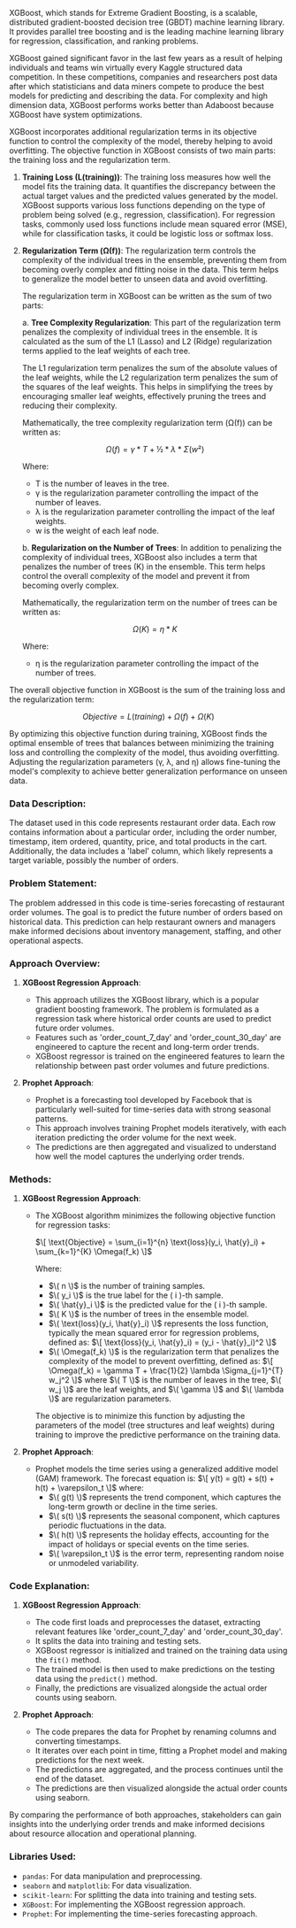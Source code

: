 XGBoost, which stands for Extreme Gradient Boosting, is a scalable, distributed gradient-boosted decision tree (GBDT) machine learning library. It provides parallel tree boosting and is the leading machine learning library for regression, classification, and ranking problems.

XGBoost gained significant favor in the last few years as a result of helping individuals and teams win virtually every Kaggle structured data competition. In these competitions, companies and researchers post data after which statisticians and data miners compete to produce the best models for predicting and describing the data.
For complexity and high dimension data, XGBoost performs works better than Adaboost because XGBoost have system optimizations.

XGBoost incorporates additional regularization terms in its objective function to control the complexity of the model, thereby helping to avoid overfitting. The objective function in XGBoost consists of two main parts: the training loss and the regularization term.

1. **Training Loss (L(training))**: The training loss measures how well the model fits the training data. It quantifies the discrepancy between the actual target values and the predicted values generated by the model. XGBoost supports various loss functions depending on the type of problem being solved (e.g., regression, classification). For regression tasks, commonly used loss functions include mean squared error (MSE), while for classification tasks, it could be logistic loss or softmax loss.

2. **Regularization Term (Ω(f))**: The regularization term controls the complexity of the individual trees in the ensemble, preventing them from becoming overly complex and fitting noise in the data. This term helps to generalize the model better to unseen data and avoid overfitting.

   The regularization term in XGBoost can be written as the sum of two parts:

   a. **Tree Complexity Regularization**: This part of the regularization term penalizes the complexity of individual trees in the ensemble. It is calculated as the sum of the L1 (Lasso) and L2 (Ridge) regularization terms applied to the leaf weights of each tree.
   
   The L1 regularization term penalizes the sum of the absolute values of the leaf weights, while the L2 regularization term penalizes the sum of the squares of the leaf weights. This helps in simplifying the trees by encouraging smaller leaf weights, effectively pruning the trees and reducing their complexity.
   
   Mathematically, the tree complexity regularization term (Ω(f)) can be written as:
   
   $$Ω(f) = γ * T + ½ * λ * Σ(w²)$$

   Where:
   - T is the number of leaves in the tree.
   - γ is the regularization parameter controlling the impact of the number of leaves.
   - λ is the regularization parameter controlling the impact of the leaf weights.
   - w is the weight of each leaf node.

   b. **Regularization on the Number of Trees**: In addition to penalizing the complexity of individual trees, XGBoost also includes a term that penalizes the number of trees (K) in the ensemble. This term helps control the overall complexity of the model and prevent it from becoming overly complex.
   
   Mathematically, the regularization term on the number of trees can be written as:
   
   $$Ω(K) = η * K$$

   Where:
   - η is the regularization parameter controlling the impact of the number of trees.

The overall objective function in XGBoost is the sum of the training loss and the regularization term:

$$Objective = L(training) + Ω(f) + Ω(K)$$

By optimizing this objective function during training, XGBoost finds the optimal ensemble of trees that balances between minimizing the training loss and controlling the complexity of the model, thus avoiding overfitting. Adjusting the regularization parameters (γ, λ, and η) allows fine-tuning the model's complexity to achieve better generalization performance on unseen data.


### Data Description:
The dataset used in this code represents restaurant order data. Each row contains information about a particular order, including the order number, timestamp, item ordered, quantity, price, and total products in the cart. Additionally, the data includes a 'label' column, which likely represents a target variable, possibly the number of orders.

### Problem Statement:
The problem addressed in this code is time-series forecasting of restaurant order volumes. The goal is to predict the future number of orders based on historical data. This prediction can help restaurant owners and managers make informed decisions about inventory management, staffing, and other operational aspects.

### Approach Overview:
1. **XGBoost Regression Approach**:
   - This approach utilizes the XGBoost library, which is a popular gradient boosting framework. The problem is formulated as a regression task where historical order counts are used to predict future order volumes.
   - Features such as 'order_count_7_day' and 'order_count_30_day' are engineered to capture the recent and long-term order trends.
   - XGBoost regressor is trained on the engineered features to learn the relationship between past order volumes and future predictions.

2. **Prophet Approach**:
   - Prophet is a forecasting tool developed by Facebook that is particularly well-suited for time-series data with strong seasonal patterns.
   - This approach involves training Prophet models iteratively, with each iteration predicting the order volume for the next week.
   - The predictions are then aggregated and visualized to understand how well the model captures the underlying order trends.

### Methods:

1. **XGBoost Regression Approach**:
   - The XGBoost algorithm minimizes the following objective function for regression tasks:

      $\[ \text{Objective} = \sum_{i=1}^{n} \text{loss}(y_i, \hat{y}_i) + \sum_{k=1}^{K} \Omega(f_k) \]$
      
      Where:
      - $\( n \)$ is the number of training samples.
      - $\( y_i \)$ is the true label for the \( i \)-th sample.
      - $\( \hat{y}_i \)$ is the predicted value for the \( i \)-th sample.
      - $\( K \)$ is the number of trees in the ensemble model.
      - $\( \text{loss}(y_i, \hat{y}_i) \)$ represents the loss function, typically the mean squared error for regression problems, defined as:
        $\[ \text{loss}(y_i, \hat{y}_i) = (y_i - \hat{y}_i)^2 \]$
      - $\( \Omega(f_k) \)$ is the regularization term that penalizes the complexity of the model to prevent overfitting, defined as:
        $\[ \Omega(f_k) = \gamma T + \frac{1}{2} \lambda \Sigma_{j=1}^{T} w_j^2 \]$
        where $\( T \)$ is the number of leaves in the tree, $\( w_j \)$ are the leaf weights, and $\( \gamma \)$ and $\( \lambda \)$ are regularization parameters.
      
      The objective is to minimize this function by adjusting the parameters of the model (tree structures and leaf weights) during training to improve the predictive 
      performance on the training data.
   
2. **Prophet Approach**:
   - Prophet models the time series using a generalized additive model (GAM) framework. The forecast equation is:
     $\[ y(t) = g(t) + s(t) + h(t) + \varepsilon_t \]$
     where:
     - $\( g(t) \)$ represents the trend component, which captures the long-term growth or decline in the time series.
     - $\( s(t) \)$ represents the seasonal component, which captures periodic fluctuations in the data.
     - $\( h(t) \)$ represents the holiday effects, accounting for the impact of holidays or special events on the time series.
     - $\( \varepsilon_t \)$ is the error term, representing random noise or unmodeled variability.

### Code Explanation:

1. **XGBoost Regression Approach**:
   - The code first loads and preprocesses the dataset, extracting relevant features like 'order_count_7_day' and 'order_count_30_day'.
   - It splits the data into training and testing sets.
   - XGBoost regressor is initialized and trained on the training data using the `fit()` method.
   - The trained model is then used to make predictions on the testing data using the `predict()` method.
   - Finally, the predictions are visualized alongside the actual order counts using seaborn.

2. **Prophet Approach**:
   - The code prepares the data for Prophet by renaming columns and converting timestamps.
   - It iterates over each point in time, fitting a Prophet model and making predictions for the next week.
   - The predictions are aggregated, and the process continues until the end of the dataset.
   - The predictions are then visualized alongside the actual order counts using seaborn.

By comparing the performance of both approaches, stakeholders can gain insights into the underlying order trends and make informed decisions about resource allocation and operational planning.

### Libraries Used:
- `pandas`: For data manipulation and preprocessing.
- `seaborn` and `matplotlib`: For data visualization.
- `scikit-learn`: For splitting the data into training and testing sets.
- `XGBoost`: For implementing the XGBoost regression approach.
- `Prophet`: For implementing the time-series forecasting approach.
